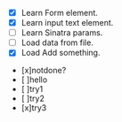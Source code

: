 - [x] Learn Form element.
- [x] Learn input text element.
- [ ] Learn Sinatra params.
- [ ] Load data from file.
- [x] Load Add something.
- [x]notdone?
- [ ]hello
- [ ]try1
- [ ]try2
- [x]try3